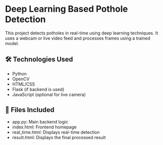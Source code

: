 # Deep Learning Based Pothole Detection

This project detects potholes in real-time using deep learning techniques. It uses a webcam or live video feed and processes frames using a trained model.

## 🛠 Technologies Used
- Python
- OpenCV
- HTML/CSS
- Flask (if backend is used)
- JavaScript (optional for live camera)

## 📁 Files Included
- app.py: Main backend logic
- index.html: Frontend homepage
- real_time.html: Displays real-time detection
- result.html: Displays the final processed result

